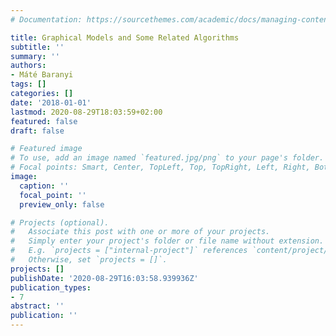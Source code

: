 ```yaml
---
# Documentation: https://sourcethemes.com/academic/docs/managing-content/

title: Graphical Models and Some Related Algorithms
subtitle: ''
summary: ''
authors:
- Máté Baranyi
tags: []
categories: []
date: '2018-01-01'
lastmod: 2020-08-29T18:03:59+02:00
featured: false
draft: false

# Featured image
# To use, add an image named `featured.jpg/png` to your page's folder.
# Focal points: Smart, Center, TopLeft, Top, TopRight, Left, Right, BottomLeft, Bottom, BottomRight.
image:
  caption: ''
  focal_point: ''
  preview_only: false

# Projects (optional).
#   Associate this post with one or more of your projects.
#   Simply enter your project's folder or file name without extension.
#   E.g. `projects = ["internal-project"]` references `content/project/deep-learning/index.md`.
#   Otherwise, set `projects = []`.
projects: []
publishDate: '2020-08-29T16:03:58.939936Z'
publication_types:
- 7
abstract: ''
publication: ''
---
```

